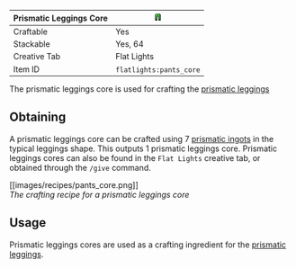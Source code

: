 | Prismatic Leggings Core | <img src="images/gifs/pants_core.gif" width="16" alt=""/> |
|-------------------------|-----------------------------------------------------------|
| Craftable               | Yes                                                       |
| Stackable               | Yes, 64                                                   |
| Creative Tab            | Flat Lights                                               |
| Item ID                 | `flatlights:pants_core`                                   |

The prismatic leggings core is used for crafting the [prismatic leggings](Prismatic-Leggings)

## Obtaining
A prismatic leggings core can be crafted using 7 [prismatic ingots](Prismatic-Ingot) in the typical leggings shape. This outputs 1 prismatic leggings core. Prismatic leggings cores can also be found in the `Flat Lights` creative tab, or obtained through the `/give` command.

[[images/recipes/pants_core.png]]  
*The crafting recipe for a prismatic leggings core*

## Usage
Prismatic leggings cores are used as a crafting ingredient for the [prismatic leggings](Prismatic-Leggings).

